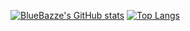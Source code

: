 [![BlueBazze's GitHub stats](https://github-readme-stats.vercel.app/api?username=BlueBazze)](https://github.com/anuraghazra/github-readme-stats)
[![Top Langs](https://github-readme-stats.vercel.app/api/top-langs/?username=BlueBazze)](https://github.com/anuraghazra/github-readme-stats)
